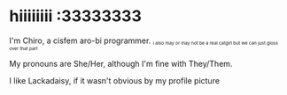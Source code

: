 # hiiiiiiii :33333333

I'm Chiro, a cisfem aro-bi programmer. <sub><sup><sub>i also may or may not be a real catgirl but we can just gloss over that part</sub></sub></sup>

My pronouns are She/Her, although I'm fine with They/Them.

I like Lackadaisy, if it wasn't obvious by my profile picture

